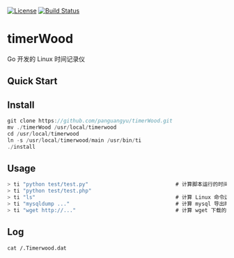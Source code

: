 [![License](https://img.shields.io/badge/license-Apache%202-green.svg)](https://www.apache.org/licenses/LICENSE-2.0)
[![Build Status](https://travis-ci.org/xialonghua/kotmvp.svg?branch=master)](https://travis-ci.org/xialonghua/kotmvp) 

# timerWood
Go 开发的 Linux 时间记录仪

## Quick Start
## Install
```go
git clone https://github.com/panguangyu/timerWood.git
mv ./timerWood /usr/local/timerwood
cd /usr/local/timerwood
ln -s /usr/local/timerwood/main /usr/bin/ti
./install
```

## Usage
```go
> ti "python test/test.py"                            # 计算脚本运行的时间
> ti "python test/test.php"
> ti "ls"                                             # 计算 Linux 命令运行的时间
> ti "mysqldump ..."                                  # 计算 mysql 导出时间
> ti "wget http://..."                                # 计算 wget 下载的时间
```

## Log
```
cat /.Timerwood.dat
```
